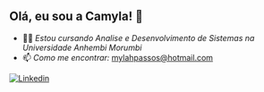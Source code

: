 ## Olá, eu sou a Camyla!  👋

- 👩‍🎓 *Estou cursando Analise e Desenvolvimento de Sistemas na Universidade Anhembi Morumbi*
- 📫 *Como me encontrar:* mylahpassos@hotmail.com

[![Linkedin](https://img.shields.io/badge/LinkedIn-0077B5?style=for-the-badge&logo=linkedin&logoColor=white)](https://www.linkedin.com/in/camyla-passos-286519a0/)
